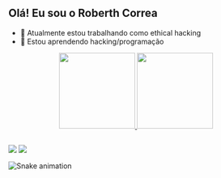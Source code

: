 ## Olá! Eu sou o Roberth Correa


- 🔭 Atualmente estou trabalhando como ethical hacking
- 🌱 Estou aprendendo hacking/programação


<div align="center">
  <a href="https://github.com/RoberthCorrea">
  <img height="150em" src="https://github-readme-stats.vercel.app/api?username=RoberthCorrea&show_icons=true&theme=github_dark&include_all_commits=true&count_private=true"/>
  <img height="150em" src="https://github-readme-stats.vercel.app/api/top-langs/?username=RoberthCorrea&layout=compact&langs_count=7&theme=github_dark"/>
</div>
  
  ##
  
 <div>
  <a href="https://www.instagram.com/roberth_correa_" target="_blank"><img src="https://img.shields.io/badge/-Instagram-%23E4405F?style=for-the-badge&logo=instagram&logoColor=white" target="_blank"></a>
   <a href = "mailto:contatoroberthcorrea@gmail.com"><img src="https://img.shields.io/badge/-Gmail-%23333?style=for-the-badge&logo=gmail&logoColor=white" target="_blank"></a>
   <!--
 	<a href="https://www.twitch.tv/rafaballerinii" target="_blank"><img src="https://img.shields.io/badge/Twitch-9146FF?style=for-the-badge&logo=twitch&logoColor=white" target="_blank"></a>
 <a href="https://discord.gg/wagxzStdcR" target="_blank"><img src="https://img.shields.io/badge/Discord-7289DA?style=for-the-badge&logo=discord&logoColor=white" target="_blank"></a> 
  <a href="https://www.linkedin.com/in/rafaella-ballerini-45875016a" target="_blank"><img src="https://img.shields.io/badge/-LinkedIn-%230077B5?style=for-the-badge&logo=linkedin&logoColor=white" target="_blank"></a> 
<img height="150em"
  -->
   
   ![Snake animation](https://github.com/RoberthCorrea/RoberthCorrea/blob/output/github-contribution-grid-snake.svg)
 
  </div>
